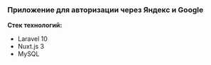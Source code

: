 <h3>Приложение для авторизации через Яндекс и Google</h3>

<b>Стек технологий: </b>
<ul>
    <li>Laravel 10</li>
    <li>Nuxt.js 3</li>
    <li>MySQL</li>
</ol>
